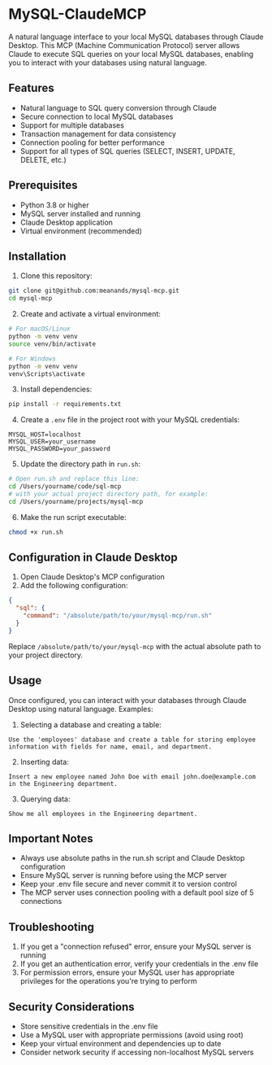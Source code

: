 # MySQL-ClaudeMCP

A natural language interface to your local MySQL databases through Claude Desktop. This MCP (Machine Communication Protocol) server allows Claude to execute SQL queries on your local MySQL databases, enabling you to interact with your databases using natural language.

## Features

- Natural language to SQL query conversion through Claude
- Secure connection to local MySQL databases
- Support for multiple databases
- Transaction management for data consistency
- Connection pooling for better performance
- Support for all types of SQL queries (SELECT, INSERT, UPDATE, DELETE, etc.)

## Prerequisites

- Python 3.8 or higher
- MySQL server installed and running
- Claude Desktop application
- Virtual environment (recommended)

## Installation

1. Clone this repository:
```bash
git clone git@github.com:meanands/mysql-mcp.git
cd mysql-mcp
```

2. Create and activate a virtual environment:
```bash
# For macOS/Linux
python -m venv venv
source venv/bin/activate

# For Windows
python -m venv venv
venv\Scripts\activate
```

3. Install dependencies:
```bash
pip install -r requirements.txt
```

4. Create a `.env` file in the project root with your MySQL credentials:
```env
MYSQL_HOST=localhost
MYSQL_USER=your_username
MYSQL_PASSWORD=your_password
```

5. Update the directory path in `run.sh`:
```bash
# Open run.sh and replace this line:
cd /Users/yourname/code/sql-mcp
# with your actual project directory path, for example:
cd /Users/yourname/projects/mysql-mcp
```

6. Make the run script executable:
```bash
chmod +x run.sh
```

## Configuration in Claude Desktop

1. Open Claude Desktop's MCP configuration
2. Add the following configuration:
```json
{
  "sql": {
    "command": "/absolute/path/to/your/mysql-mcp/run.sh"
  }
}
```
Replace `/absolute/path/to/your/mysql-mcp` with the actual absolute path to your project directory.

## Usage

Once configured, you can interact with your databases through Claude Desktop using natural language. Examples:

1. Selecting a database and creating a table:
```
Use the 'employees' database and create a table for storing employee information with fields for name, email, and department.
```

2. Inserting data:
```
Insert a new employee named John Doe with email john.doe@example.com in the Engineering department.
```

3. Querying data:
```
Show me all employees in the Engineering department.
```

## Important Notes

- Always use absolute paths in the run.sh script and Claude Desktop configuration
- Ensure MySQL server is running before using the MCP server
- Keep your .env file secure and never commit it to version control
- The MCP server uses connection pooling with a default pool size of 5 connections

## Troubleshooting

1. If you get a "connection refused" error, ensure your MySQL server is running
2. If you get an authentication error, verify your credentials in the .env file
3. For permission errors, ensure your MySQL user has appropriate privileges for the operations you're trying to perform

## Security Considerations

- Store sensitive credentials in the .env file
- Use a MySQL user with appropriate permissions (avoid using root)
- Keep your virtual environment and dependencies up to date
- Consider network security if accessing non-localhost MySQL servers
